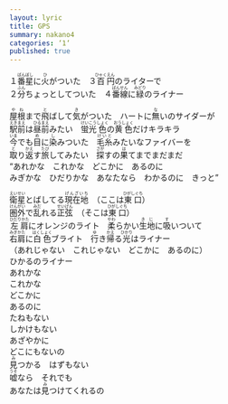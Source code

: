```yaml
---
layout: lyric
title: GPS
summary: nakano4
categories: ‘1‘
published: true
---
```


１<ruby><rb>番</rb><rt>ばん</rt></ruby><ruby><rb>星</rb><rt>ぼし</rt></ruby>に<ruby><rb>火</rb><rt>ひ</rt></ruby>がついた　３<ruby><rb>百</rb><rt>ひゃく</rt></ruby><ruby><rb>円</rb><rt>えん</rt></ruby>のライターで<br />２<ruby><rb>分</rb><rt>ふん</rt></ruby>ちょっとしてついた　４<ruby><rb>番線</rb><rt>ばんせん</rt></ruby>に<ruby><rb>緑</rb><rt>みどり</rt></ruby>のライナー<br />

<ruby><rb>屋根</rb><rt>やね</rt></ruby>まで<ruby><rb>飛</rb><rt>と</rt></ruby>ばして<ruby><rb>気</rb><rt>き</rt></ruby>がついた　ハートに<ruby><rb>無</rb><rt>な</rt></ruby>いのサイダーが<br /><ruby><rb>駅前</rb><rt>えきまえ</rt></ruby>は<ruby><rb>昼前</rb><rt>ひるまえ</rt></ruby>みたい　<ruby><rb>蛍光</rb><rt>けいこう</rt></ruby><ruby><rb>色</rb><rt>しょく</rt></ruby>の<ruby><rb>黄色</rb><rt>おうしょく</rt></ruby>だけキラキラ<br /><ruby><rb>今</rb><rt>いま</rt></ruby>でも<ruby><rb>目</rb><rt>め</rt></ruby>に<ruby><rb>染</rb><rt>し</rt></ruby>みついた　<ruby><rb>毛糸</rb><rt>けいと</rt></ruby>みたいなファイバーを<br /><ruby><rb>取</rb><rt>と</rt></ruby>り<ruby><rb>返</rb><rt>かえ</rt></ruby>す<ruby><rb>旅</rb><rt>たび</rt></ruby>してみたい　<ruby><rb>探</rb><rt>さが</rt></ruby>すの<ruby><rb>果</rb><rt>は</rt></ruby>てまでまだまだ<br />&ldquo;あれかな　これかな　どこかに　あるのに<br />みぎかな　ひだりかな　あなたなら　わかるのに　きっと&rdquo;<br />

<ruby><rb>衛星</rb><rt>えいせい</rt></ruby>とばしてる<ruby><rb>現在地</rb><rt>げんざいち</rt></ruby>　（ここは<ruby><rb>東口</rb><rt>ひがしぐち</rt></ruby>）<br /><ruby><rb>圏外</rb><rt>けんがい</rt></ruby>で<ruby><rb>乱</rb><rt>みだ</rt></ruby>れる<ruby><rb>正弦</rb><rt>せいげん</rt></ruby>　（そこは<ruby><rb>東口</rb><rt>ひがしぐち</rt></ruby>）<br /><ruby><rb>左肩</rb><rt>ひだりかた</rt></ruby>にオレンジのライト　<ruby><rb>柔</rb><rt>やわ</rt></ruby>らかい<ruby><rb>生地</rb><rt>きじ</rt></ruby>に<ruby><rb>吸</rb><rt>す</rt></ruby>いついて<br /><ruby><rb>右肩</rb><rt>みぎかた</rt></ruby>に<ruby><rb>白色</rb><rt>はくしょく</rt></ruby>ブライト　<ruby><rb>行</rb><rt>ゆ</rt></ruby>き<ruby><rb>帰</rb><rt>かえ</rt></ruby>る<ruby><rb>光</rb><rt>ひかり</rt></ruby>はライナー<br />（あれじゃない　これじゃない　どこかに　あるのに）<br />ひかるのライナー<br />あれかな<br />これかな<br />どこかに<br />あるのに<br />たねもない<br />しかけもない<br />あざやかに<br />どこにもないの<br /><ruby><rb>見</rb><rt>み</rt></ruby>つかる　はずもない<br /><ruby><rb>嘘</rb><rt>うそ</rt></ruby>なら　それでも<br />あなたは<ruby><rb>見</rb><rt>み</rt></ruby>つけてくれるの